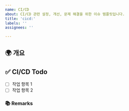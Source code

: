 ```yaml
---
name: CI/CD
about: CI/CD 관련 설정, 개선, 문제 해결을 위한 이슈 템플릿입니다.
title: 'cicd:'
labels: ''
assignees: ''

---
```


## 🌍 개요
<!-- CI/CD 작업을 간략히 설명합니다.-->

## ✅ CI/CD Todo
<!-- CI/CD 작업으로 인해 수행해야 할 주요 작업 항목들을 나열합니다. -->
- [ ] 작업 항목 1
- [ ] 작업 항목 2

### 📚 Remarks
<!-- CI/CD 작업으로 인해 참고해야할 사항이 있다면 적습니다. -->
